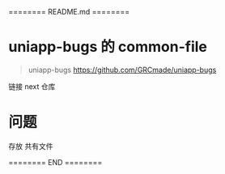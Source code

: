 ======== README.md ========

# uniapp-bugs 的 common-file
> uniapp-bugs https://github.com/GRCmade/uniapp-bugs

链接 next 仓库

# 问题

存放 共有文件

======== END ========
